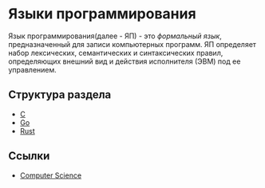 # Языки программирования

Язык программирования(далее - ЯП) - это *формальный язык*, предназначенный для записи компьютерных программ.
ЯП определяет набор лексических, семантических и синтаксических правил, определяющих внешний вид и действия исполнителя (ЭВМ) под ее управлением.

## Структура раздела
- [C](./c)
- [Go](./go)
- [Rust](./rust)

## Ссылки
- [Computer Science](cs.md)
